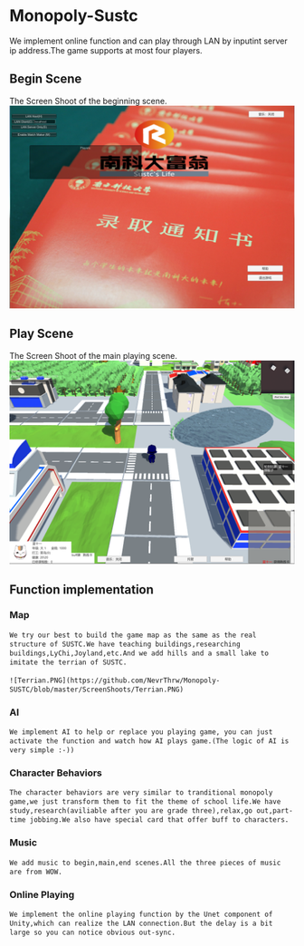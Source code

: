 # Monopoly-Sustc
  
  We implement online function and can play through LAN by inputint server ip address.The game supports at most four players.  
  
  
## Begin Scene
  The Screen Shoot of the beginning scene.  
  ![Begin.PNG](
        https://github.com/NevrThrw/Monopoly-SUSTC/blob/master/ScreenShoots/Begin.PNG
      )

## Play Scene
  The Screen Shoot of the main playing scene.  
  ![Play.PNG](https://github.com/NevrThrw/Monopoly-SUSTC/blob/master/ScreenShoots/Play.PNG)

## Function implementation
  
  ### Map
    We try our best to build the game map as the same as the real structure of SUSTC.We have teaching buildings,researching buildings,LyChi,Joyland,etc.And we add hills and a small lake to imitate the terrian of SUSTC.    
    
    ![Terrian.PNG](https://github.com/NevrThrw/Monopoly-SUSTC/blob/master/ScreenShoots/Terrian.PNG)
  ### AI
    We implement AI to help or replace you playing game, you can just activate the function and watch how AI plays game.(The logic of AI is very simple :-))     
  ### Character Behaviors
    The character behaviors are very similar to tranditional monopoly game,we just transform them to fit the theme of school life.We have study,research(aviliable after you are grade three),relax,go out,part-time jobbing.We also have special card that offer buff to characters.     
  ### Music
    We add music to begin,main,end scenes.All the three pieces of music are from WOW.    
  ### Online Playing
    We implement the online playing function by the Unet component of Unity,which can realize the LAN connection.But the delay is a bit large so you can notice obvious out-sync.    
